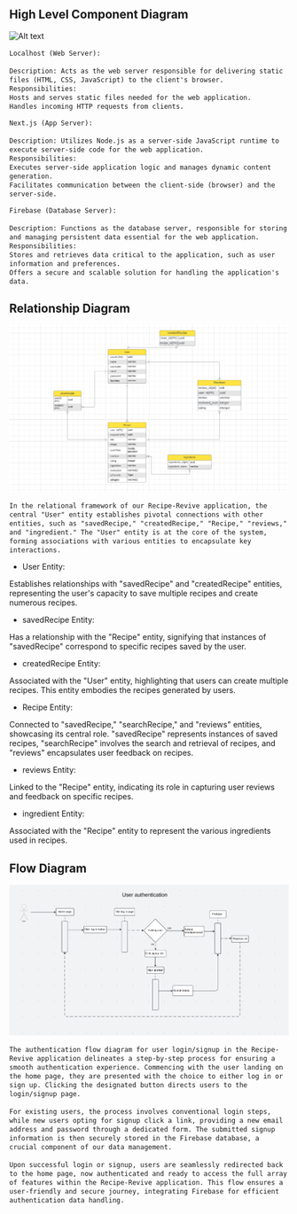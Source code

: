 ## High Level Component Diagram 
![Alt text](image.png)
```
Localhost (Web Server):

Description: Acts as the web server responsible for delivering static files (HTML, CSS, JavaScript) to the client's browser.
Responsibilities:
Hosts and serves static files needed for the web application.
Handles incoming HTTP requests from clients.
```
```
Next.js (App Server):

Description: Utilizes Node.js as a server-side JavaScript runtime to execute server-side code for the web application.
Responsibilities:
Executes server-side application logic and manages dynamic content generation.
Facilitates communication between the client-side (browser) and the server-side.
```
```
Firebase (Database Server):

Description: Functions as the database server, responsible for storing and managing persistent data essential for the web application.
Responsibilities:
Stores and retrieves data critical to the application, such as user information and preferences.
Offers a secure and scalable solution for handling the application's data.
```
## Relationship Diagram 
![!\[Alt text\](ERD.png)](ERDD.png)
```
In the relational framework of our Recipe-Revive application, the central "User" entity establishes pivotal connections with other entities, such as "savedRecipe," "createdRecipe," "Recipe," "reviews," and "ingredient." The "User" entity is at the core of the system, forming associations with various entities to encapsulate key interactions.
```

- User Entity:

Establishes relationships with "savedRecipe" and "createdRecipe" entities, representing the user's capacity to save multiple recipes and create numerous recipes.

- savedRecipe Entity:

Has a relationship with the "Recipe" entity, signifying that instances of "savedRecipe" correspond to specific recipes saved by the user.

- createdRecipe Entity:

Associated with the "User" entity, highlighting that users can create multiple recipes. This entity embodies the recipes generated by users.

- Recipe Entity:

Connected to "savedRecipe," "searchRecipe," and "reviews" entities, showcasing its central role. "savedRecipe" represents instances of saved recipes, "searchRecipe" involves the search and retrieval of recipes, and "reviews" encapsulates user feedback on recipes.

- reviews Entity:


Linked to the "Recipe" entity, indicating its role in capturing user reviews and feedback on specific recipes.

- ingredient Entity:
  
 Associated with the "Recipe" entity to represent the various ingredients used in recipes.


## Flow Diagram 
![Alt text](FD.png)
```
The authentication flow diagram for user login/signup in the Recipe-Revive application delineates a step-by-step process for ensuring a smooth authentication experience. Commencing with the user landing on the home page, they are presented with the choice to either log in or sign up. Clicking the designated button directs users to the login/signup page.

For existing users, the process involves conventional login steps, while new users opting for signup click a link, providing a new email address and password through a dedicated form. The submitted signup information is then securely stored in the Firebase database, a crucial component of our data management.

Upon successful login or signup, users are seamlessly redirected back to the home page, now authenticated and ready to access the full array of features within the Recipe-Revive application. This flow ensures a user-friendly and secure journey, integrating Firebase for efficient authentication data handling.
```
